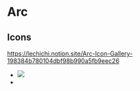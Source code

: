 # Arc

## Icons

<https://lechichi.notion.site/Arc-Icon-Gallery-198384b780104dbf98b990a5fb9eec26>

- ![](https://lechichi.notion.site/image/https%3A%2F%2Fs3-us-west-2.amazonaws.com%2Fsecure.notion-static.com%2F53c639a7-3afa-43c9-b725-e20b926bd03a%2FArc_Developer.png?id=bca4762b-d3a4-47be-81e0-bf651ee588c3&table=block&spaceId=35181778-2127-4b69-b89a-d91ef69110fb&width=2000&userId=&cache=v2)
- 